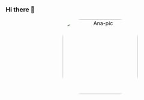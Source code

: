 ### Hi there 👋
<div align="center">
  <img align="center" alt="Ana-pic" height="200" style="border-radius:50px;" src="https://i.picasion.com/pic92/c1c51d5d32db7835fccde56aeb7601d4.gif">
</div>


<!--
**ana-pairo/ana-pairo** is a ✨ _special_ ✨ repository because its `README.md` (this file) appears on your GitHub profile.

Here are some ideas to get you started:

- 🔭 I’m currently working on ...
- 🌱 I’m currently learning ...
- 👯 I’m looking to collaborate on ...
- 🤔 I’m looking for help with ...
- 💬 Ask me about ...
- 📫 How to reach me: ...
- 😄 Pronouns: ...
- ⚡ Fun fact: ...
-->
